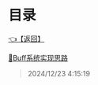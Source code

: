 # 目录  


[👈【返回】](/__Catalog__/Unity笔记/游戏性系统/__Catalog__游戏性系统)  


[📜Buff系统实现思路](/Unity笔记/游戏性系统/技能和Buff系统/Buff系统实现思路)  







> 2024/12/23 4:15:19
